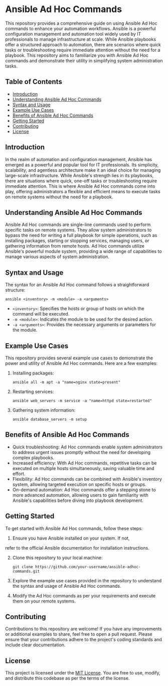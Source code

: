 # Ansible Ad Hoc Commands

This repository provides a comprehensive guide on using Ansible Ad Hoc commands to enhance your automation workflows. Ansible is a powerful configuration management and automation tool widely used by IT professionals to manage infrastructure at scale. While Ansible playbooks offer a structured approach to automation, there are scenarios where quick tasks or troubleshooting require immediate attention without the need for a playbook. This repository aims to familiarize you with Ansible Ad Hoc commands and demonstrate their utility in simplifying system administration tasks.

## Table of Contents

- [Introduction](#introduction)
- [Understanding Ansible Ad Hoc Commands](#understanding-ansible-ad-hoc-commands)
- [Syntax and Usage](#syntax-and-usage)
- [Example Use Cases](#example-use-cases)
- [Benefits of Ansible Ad Hoc Commands](#benefits-of-ansible-ad-hoc-commands)
- [Getting Started](#getting-started)
- [Contributing](#contributing)
- [License](#license)

## Introduction

In the realm of automation and configuration management, Ansible has emerged as a powerful and popular tool for IT professionals. Its simplicity, scalability, and agentless architecture make it an ideal choice for managing large-scale infrastructure. While Ansible's strength lies in its playbooks, there are situations where quick, one-off tasks or troubleshooting require immediate attention. This is where Ansible Ad Hoc commands come into play, offering administrators a flexible and efficient means to execute tasks on remote systems without the need for a playbook.

## Understanding Ansible Ad Hoc Commands

Ansible Ad Hoc commands are single-line commands used to perform specific tasks on remote systems. They allow system administrators to bypass the need for writing a full playbook for simple operations, such as installing packages, starting or stopping services, managing users, or gathering information from remote hosts. Ad Hoc commands utilize Ansible's powerful module system, providing a wide range of capabilities to manage various aspects of system administration.

## Syntax and Usage

The syntax for an Ansible Ad Hoc command follows a straightforward structure:

```
ansible <inventory> -m <module> -a <arguments>
```

- `<inventory>`: Specifies the hosts or group of hosts on which the command will be executed.
- `-m <module>`: Indicates the module to be used for the desired action.
- `-a <arguments>`: Provides the necessary arguments or parameters for the module.

## Example Use Cases

This repository provides several example use cases to demonstrate the power and utility of Ansible Ad Hoc commands. Here are a few examples:

1. Installing packages:
   ```shell
   ansible all -m apt -a "name=nginx state=present"
   ```

2. Restarting services:
   ```shell
   ansible web_servers -m service -a "name=httpd state=restarted"
   ```

3. Gathering system information:
   ```shell
   ansible database_servers -m setup
   ```

## Benefits of Ansible Ad Hoc Commands

- Quick troubleshooting: Ad Hoc commands enable system administrators to address urgent issues promptly without the need for developing complex playbooks.
- Increased efficiency: With Ad Hoc commands, repetitive tasks can be executed on multiple hosts simultaneously, saving valuable time and effort.
- Flexibility: Ad Hoc commands can be combined with Ansible's inventory system, allowing targeted execution on specific hosts or groups.
- On-demand automation: Ad Hoc commands offer a stepping stone to more advanced automation, allowing users to gain familiarity with Ansible's capabilities before diving into playbook development.

## Getting Started

To get started with Ansible Ad Hoc commands, follow these steps:

1. Ensure you have Ansible installed on your system. If not,

 refer to the official Ansible documentation for installation instructions.

2. Clone this repository to your local machine:
   ```shell
   git clone https://github.com/your-username/ansible-adhoc-commands.git
   ```

3. Explore the example use cases provided in the repository to understand the syntax and usage of Ansible Ad Hoc commands.

4. Modify the Ad Hoc commands as per your requirements and execute them on your remote systems.

## Contributing

Contributions to this repository are welcome! If you have any improvements or additional examples to share, feel free to open a pull request. Please ensure that your contributions adhere to the project's coding standards and include clear documentation.

## License

This project is licensed under the [MIT License](LICENSE). You are free to use, modify, and distribute this codebase as per the terms of the license.